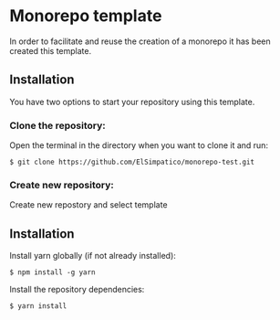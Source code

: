 # Monorepo template

In order to facilitate and reuse the creation of a monorepo it has been created this template.

## Installation

You have two options to start your repository using this template.

### Clone the repository:

Open the terminal in the directory when you want to clone it and run:

```
$ git clone https://github.com/ElSimpatico/monorepo-test.git
```

### Create new repository:

Create new repostory and select template

## Installation

Install yarn globally (if not already installed):

```
$ npm install -g yarn
```

Install the repository dependencies:

```
$ yarn install
```

